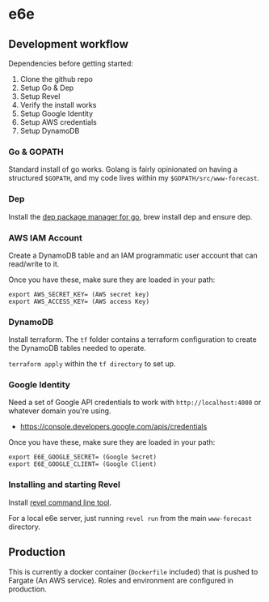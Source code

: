 # e6e

## Development workflow
Dependencies before getting started:

1) Clone the github repo
2) Setup Go & Dep
3) Setup Revel
4) Verify the install works
5) Setup Google Identity
6) Setup AWS credentials
7) Setup DynamoDB

### Go & GOPATH
Standard install of go works. Golang is fairly opinionated on having a structured `$GOPATH`, and my code lives within my `$GOPATH/src/www-forecast`.

### Dep
Install the [dep package manager for go](https://github.com/golang/dep), brew install dep and ensure dep.

### AWS IAM Account
Create a DynamoDB table and an IAM programmatic user account that can read/write to it.

Once you have these, make sure they are loaded in your path:
```
export AWS_SECRET_KEY= (AWS secret key)
export AWS_ACCESS_KEY= (AWS access Key)
```

### DynamoDB
Install terraform. The `tf` folder contains a terraform configuration to create the DynamoDB tables needed to operate.

`terraform apply` within the `tf directory` to set up.

### Google Identity
Need a set of Google API credentials to work with `http://localhost:4000` or whatever domain you're using.

- https://console.developers.google.com/apis/credentials

Once you have these, make sure they are loaded in your path:
```
export E6E_GOOGLE_SECRET= (Google Secret)
export E6E_GOOGLE_CLIENT= (Google Client)
```

### Installing and starting Revel
Install [revel command line tool](https://revel.github.io/tutorial/gettingstarted.html).

For a local e6e server, just running `revel run` from the main `www-forecast` directory.

## Production
This is currently a docker container (`Dockerfile` included) that is pushed to Fargate (An AWS service). Roles and environment are configured in production.
